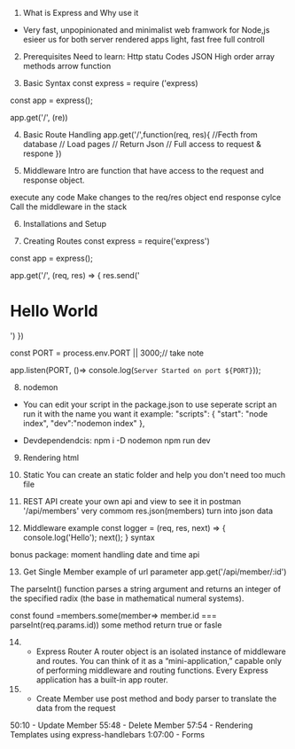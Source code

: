 1. What is Express and Why use it
- Very fast, unpopinionated and minimalist web framwork for Node,js
esieer
us for both server rendered apps
light, fast free
full controll


2. Prerequisites
Need to learn:
Http statu Codes
JSON
High order array methods
arrow function



3. Basic Syntax
const express = require ('express)

const app = express();

app.get('/', (re))


4. Basic Route Handling
app.get('/',function(req, res){
    //Fecth from database
    // Load pages
    // Return Json
    // Full access to request & respone
})

5. Middleware Intro
are function that have access to the request and response object.

execute any code 
Make changes to the req/res object
end response cylce
Call the middleware in the stack

6. Installations and Setup


7. Creating Routes
const express = require('express')

const app = express();

app.get('/', (req, res) => {
   res.send('<h1>Hello World</h1>')
})

const PORT =  process.env.PORT || 3000;// take note

app.listen(PORT, ()=> console.log(`Server Started on port ${PORT}`));



8. nodemon
- You can edit your script in the package.json to use seperate script an run it with the name you want it
example:  "scripts": {
    "start": "node index",
    "dev":"nodemon index"
  },

- Devdependendcis:
npm i -D nodemon
npm run dev 


9. Rendering html




10. Static
You can create an static folder and help you don't need too much file


11. REST API
create your own api and view to see it in postman
'/api/members' very commom
res.json(members) turn into json data

12. Middleware example
const logger = (req, res, next) => {
    console.log('Hello');
    next();
}
syntax

bonus package: moment handling date and time api

13. Get Single Member
example of url parameter
app.get('/api/member/:id') 

The parseInt() function parses a string argument and returns an integer of the specified radix (the base in mathematical numeral systems).

  const found =members.some(member=> member.id === parseInt(req.params.id)) 
  some method return true or fasle

14. - Express Router
A router object is an isolated instance of middleware and routes. You can think of it as a “mini-application,” capable only of performing middleware and routing functions. Every Express application has a built-in app router.


15. - Create Member
use post method and body parser to translate the data from the request


50:10 - Update Member
55:48 - Delete Member
57:54 - Rendering Templates using express-handlebars
1:07:00 - Forms

